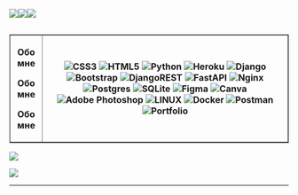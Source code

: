<div style="display: flex;">

![](https://github-readme-stats.vercel.app/api?username=Akam18&theme=dracula&hide_border=false&include_all_commits=false&count_private=false)<br/>

![](https://github-readme-stats.vercel.app/api/top-langs/?username=Akam18&theme=dracula&hide_border=false&include_all_commits=false&count_private=false&layout=compact)<br/>

![](https://github-readme-streak-stats.herokuapp.com/?user=Akam18&theme=dracula&hide_border=false)<br/>


</div>

<table border="1">
<th>

<p> Обо мне</p>
<p> Обо мне</p>
<p> Обо мне</p>


</th>
<th>

![CSS3](https://img.shields.io/badge/css3-%231572B6.svg?style=for-the-badge&logo=css3&logoColor=white) ![HTML5](https://img.shields.io/badge/html5-%23E34F26.svg?style=for-the-badge&logo=html5&logoColor=white) ![Python](https://img.shields.io/badge/python-3670A0?style=for-the-badge&logo=python&logoColor=ffdd54) ![Heroku](https://img.shields.io/badge/heroku-%23430098.svg?style=for-the-badge&logo=heroku&logoColor=white) ![Django](https://img.shields.io/badge/django-%23092E20.svg?style=for-the-badge&logo=django&logoColor=white) ![Bootstrap](https://img.shields.io/badge/bootstrap-%23563D7C.svg?style=for-the-badge&logo=bootstrap&logoColor=white) ![DjangoREST](https://img.shields.io/badge/DJANGO-REST-ff1709?style=for-the-badge&logo=django&logoColor=white&color=ff1709&labelColor=gray) ![FastAPI](https://img.shields.io/badge/FastAPI-005571?style=for-the-badge&logo=fastapi) ![Nginx](https://img.shields.io/badge/nginx-%23009639.svg?style=for-the-badge&logo=nginx&logoColor=white) ![Postgres](https://img.shields.io/badge/postgres-%23316192.svg?style=for-the-badge&logo=postgresql&logoColor=white) ![SQLite](https://img.shields.io/badge/sqlite-%2307405e.svg?style=for-the-badge&logo=sqlite&logoColor=white) 	![Figma](https://img.shields.io/badge/figma-%23F24E1E.svg?style=for-the-badge&logo=figma&logoColor=white) ![Canva](https://img.shields.io/badge/Canva-%2300C4CC.svg?style=for-the-badge&logo=Canva&logoColor=white) ![Adobe Photoshop](https://img.shields.io/badge/adobephotoshop-%2331A8FF.svg?style=for-the-badge&logo=adobephotoshop&logoColor=white) ![LINUX](https://img.shields.io/badge/Linux-FCC624?style=for-the-badge&logo=linux&logoColor=black) ![Docker](https://img.shields.io/badge/docker-%230db7ed.svg?style=for-the-badge&logo=docker&logoColor=white) ![Postman](https://img.shields.io/badge/Postman-FF6C37?style=for-the-badge&logo=postman&logoColor=white) ![Portfolio](https://img.shields.io/badge/Portfolio-%23000000.svg?style=for-the-badge&logo=firefox&logoColor=#FF7139)


</th>







</table>

![](https://github-profile-trophy.vercel.app/?username=Akam18&theme=radical&no-frame=true&no-bg=true&margin-w=4)

[![](https://visitcount.itsvg.in/api?id=Akam18&icon=0&color=0)](https://visitcount.itsvg.in)






---

<!-- Proudly created with GPRM ( https://gprm.itsvg.in ) -->

